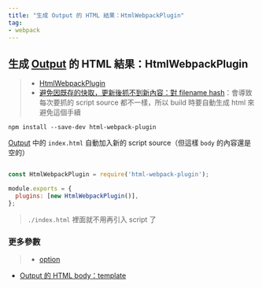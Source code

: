 ```yaml
---
title: "生成 Output 的 HTML 結果：HtmlWebpackPlugin"
tag: 
- webpack
---
```


##  生成 [Output](Output.md) 的 HTML 結果：HtmlWebpackPlugin
>- [HtmlWebpackPlugin](https://webpack.js.org/plugins/html-webpack-plugin/#root)
>- [避免因既存的快取，更新後抓不到新內容：對 filename hash](避免因既存的快取，更新後抓不到新內容：對%20filename%20hash.md)：會導致每次要抓的 script source 都不一樣，所以 build 時要自動生成 html 來避免這個手續

```shell
npm install --save-dev html-webpack-plugin
```

[Output](Output.md) 中的 `index.html` 自動加入新的 script source（但這樣 `body` 的內容還是空的）
```js

const HtmlWebpackPlugin = require('html-webpack-plugin');

module.exports = {
  plugins: [new HtmlWebpackPlugin()],
};

```
> `./index.html` 裡面就不用再引入 script 了

### 更多參數
>- [option](https://github.com/jantimon/html-webpack-plugin#options)

- [Output 的 HTML body：template](Output%20的%20HTML%20body：template.md)
